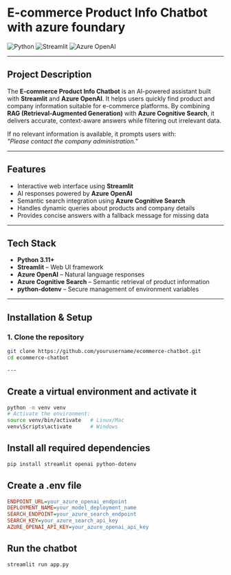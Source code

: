 # E-commerce Product Info Chatbot with azure foundary

![Python](https://img.shields.io/badge/Python-3.11-blue)
![Streamlit](https://img.shields.io/badge/Streamlit-1.30-orange)
![Azure OpenAI](https://img.shields.io/badge/Azure-OpenAI-purple)

---

## Project Description
The **E-commerce Product Info Chatbot** is an AI-powered assistant built with **Streamlit** and **Azure OpenAI**. It helps users quickly find product and company information suitable for e-commerce platforms. By combining **RAG (Retrieval-Augmented Generation)** with **Azure Cognitive Search**, it delivers accurate, context-aware answers while filtering out irrelevant data.  

If no relevant information is available, it prompts users with:  
*"Please contact the company administration."*

---

## Features
- Interactive web interface using **Streamlit**  
- AI responses powered by **Azure OpenAI**  
- Semantic search integration using **Azure Cognitive Search**  
- Handles dynamic queries about products and company details  
- Provides concise answers with a fallback message for missing data  

---

## Tech Stack
- **Python 3.11+**  
- **Streamlit** – Web UI framework  
- **Azure OpenAI** – Natural language responses  
- **Azure Cognitive Search** – Semantic retrieval of product information  
- **python-dotenv** – Secure management of environment variables  

---

## Installation & Setup

### 1. Clone the repository
```bash
git clone https://github.com/yourusername/ecommerce-chatbot.git
cd ecommerce-chatbot

---
```
## Create a virtual environment and activate it
```bash
python -m venv venv
# Activate the environment:
source venv/bin/activate   # Linux/Mac
venv\Scripts\activate      # Windows

```
## Install all required dependencies

```bash
pip install streamlit openai python-dotenv

```
## Create a .env file

```ini
ENDPOINT_URL=your_azure_openai_endpoint
DEPLOYMENT_NAME=your_model_deployment_name
SEARCH_ENDPOINT=your_azure_search_endpoint
SEARCH_KEY=your_azure_search_api_key
AZURE_OPENAI_API_KEY=your_azure_openai_api_key

```
## Run the chatbot

```bash
streamlit run app.py





